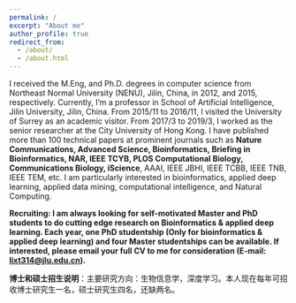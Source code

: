 ```yaml
---
permalink: /
excerpt: "About me"
author_profile: true
redirect_from: 
  - /about/
  - /about.html
---
```


I received the M.Eng, and Ph.D. degrees in computer science from Northeast Normal University (NENU), Jilin, China, in 2012, and 2015, respectively. Currently, I’m a professor in School of Artificial Intelligence, Jilin University, Jilin, China. From 2015/11 to 2016/11, I visited the University of Surrey as an academic visitor. From 2017/3 to 2019/3, I worked as the senior researcher at the City University of Hong Kong. I have published more than 100 technical papers at prominent journals such as **Nature Communications, Advanced Science, Bioinformatics, Briefing in Bioinformatics, NAR, IEEE TCYB, PLOS Computational Biology, Communications Biology, iScience**, AAAI, IEEE JBHI, IEEE TCBB, IEEE TNB, IEEE TEM, etc. I am particularly interested in bioinformatics, applied deep learning, applied data mining, computational intelligence, and Natural Computing. 


**Recruiting: I am always looking for self-motivated Master and PhD students to do cutting edge research on Bioinformatics & applied deep learning. Each year, one PhD studentship (Only for bioinformatics & applied deep learning) and four Master studentships can be available. If interested, please email your full CV to me for consideration (E-mail: lixt314@jlu.edu.cn).**

**博士和硕士招生说明**：主要研究方向：生物信息学，深度学习。本人现在每年可招收博士研究生一名，硕士研究生四名，还缺两名。


<script type="text/javascript" src="//rf.revolvermaps.com/0/0/8.js?i=5krueszsjxy&amp;m=2&amp;c=ff0000&amp;cr1=ffffff&amp;f=arial&amp;l=33" async="async"></script>
